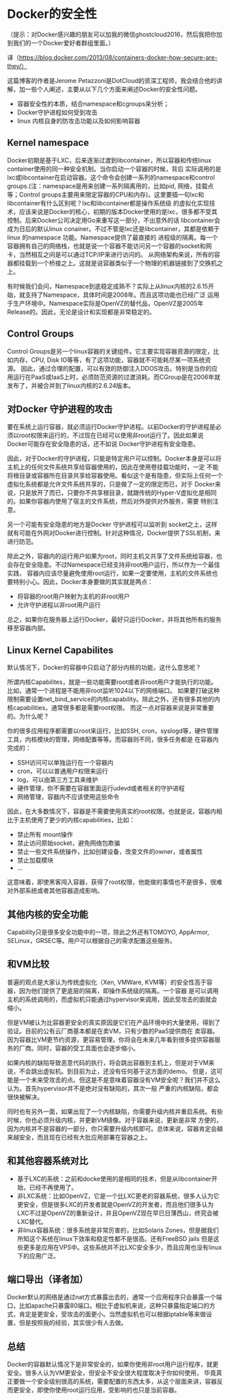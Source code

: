 # Docker的安全性

（提示：对Docker感兴趣的朋友可以加我的微信ghostcloud2016，然后我把你加到我们的一个Docker爱好者群组里面。）

译（https://blog.docker.com/2013/08/containers-docker-how-secure-are-they/）

这篇博客的作者是Jerome Petazzoni是DotCloud的资深工程师，我会结合他的讲解，加一些个人阐述，主要从以下几个方面来阐述Docker的安全性问题。
* 容器安全性的本质，结合namespace和cgroups来分析；
* Docker守护进程如何受到攻击
* linux 内核自身的防攻击功能以及如何影响容器

## Kernel namespace

Docker初期是基于LXC，后来逐渐过渡到libcontainer，所以容器和传统linux container使用的同一种安全机制。当你启动一个容器的时候，背后
实际调用的是lxc或libcontainer在启动容器。这个命令会创建一系列的namespace和control groups.(注：namespace是用来创建一系列隔离用的，比如pid,
网络，挂载点等；Control groups主要用来限定容器的CPU和内存)。这里要插一句lxc和libcontainer有什么区别呢？lxc和libcontainer都是操作系统级
的虚拟化实现技术，应该来说是Docker的核心，初期的版本Docker使用的是lxc，很多都不受其控制。后来Docker公司决定用Go来重写这一部分，不出意外的话
libcontainer会成为日后的默认linux conainer。不过不管是lxc还是libcontainer，其都是依赖于linux 的namespace 功能。Namespace提供了最直接的
进程级的隔离。每一个容器拥有自己的网络栈，也就是说一个容器不能访问另一个容器的socket和网卡，当然相互之间是可以通过TCP/IP来进行访问的。
从网络架构来说，所有的容器都挂载到一个桥接之上。这就是说容器类似于一个物理的机器链接到了交换机之上。

有时候我们会问，Namespace到底稳定成熟不？实际上从linux内核的2.6.15开始，就支持了Namespace，具体时间是2008年。而且这项功能也已经广泛
运用于生产环境中。Namespace实际是OpenVZ的替代品，OpenVZ是2005年Release的。因此，无论是设计和实现都是非常稳定的。

## Control Groups

Control Groups是另一个linux容器的关键组件。它主要实现容器资源的限定，比如内存，CPU, Disk IO等等，有了这项功能，容器就不可能耗尽某一项系统资源。
因此，通过合理的配置，可以有效的防御注入DDOS攻击。特别是当你的应用运行在PaaS或IaaS上时，必须防范资源的过渡消耗。而CGroup是在2006年就
发布了，并被合并到了linux内核的2.6.24版本。

## 对Docker 守护进程的攻击

要在系统上运行容器，就必须运行Docker守护进程。以前Docker的守护进程是必须以root权限来运行的，不过现在已经可以使用非root运行了。因此如果说Docker可能存在安全隐患的话，还不如说
Docker守护进程有安全隐患。

因此，对于Docker的守护进程，只能是特定用户可以控制。Docker本身是可以将主机上的任何文件系统共享给容器使用的，因此在使用卷挂载功能时，一定
不能将根目录或容器所在目录共享给容器使用。看似这个是有隐患，但实际上任何一个虚拟化系统都是允许文件系统共享的，只是做了一定的限定而已，对于
Docker来说，只是放开了而已，只要你不共享根目录，就跟传统的Hyper-V虚拟化是相同的。如果你容器内使用了宿主的文件系统，然后对外提供对外服务，需要
特别注意。

另一个可能有安全隐患的地方是Docker 守护进程可以监听到 socket之上，这样就有可能在外网对Docker进行控制。针对这种情况，Docker提供了SSL机制，来进行防范。

除此之外，容器内的运行用户如果为root，同时主机又共享了文件系统给容器，也会存在安全隐患。不过Namespace已经支持非root用户运行，所以作为一个最佳实践，
容器内应该尽量避免使用root运行，如果一定要使用，主机的文件系统也要特别小心。因此，Docker本身要做的其实就是两点：
* 将容器的root用户映射为主机的非root用户
* 允许守护进程以非root用户运行

总之，如果你在服务器上运行Docker，最好只运行Docker，并将其他所有的服务移至容器内部。

## Linux Kernel Capabilites

默认情况下，Docker的容器中只启动了部分内核的功能，这什么意思呢？

所谓内核Capabilites，就是一些功能需要root或者非root用户才能执行的功能。比如，通常一个进程是不能用非root监听1024以下的网络端口。
如果要打破这种限制需要设置net_bind_service的内核capability。除此之外，还有很多其他的内核capabilities，通常很多都是需要root权限。
而这一点对容器来说是非常重要的。为什么呢？

你的很多应用程序都需要以root来运行，比如SSH, cron，syslogd等，硬件管理工具，内核模块的管理，网络配置等等。而容器则不同，很多任务都是
在容器内完成的：

* SSH访问可以单独运行在一个容器内
* cron，可以以普通用户权限来运行
* log，可以由第三方工具来维护
* 硬件管理，你不需要在容器里面运行udevd或者相关的守护进程
* 网络管理，容器内不应该使用这些命令

因此，在大多数情况下，容器是不需要使用真实的root权限。也就是说，容器内相比于主机使用了更少的内核capabilities，比如：

* 禁止所有 mount操作
* 禁止访问原始socket，避免网络包欺骗
* 禁止一些文件系统操作，比如创建设备，改变文件的owner，或者属性
* 禁止加载模块
* ...

这意味着，即使黑客闯入容器，获得了root权限，他能做的事情也不是很多，很难对外部系统或者其他容器造成影响。

## 其他内核的安全功能

Capability只是很多安全功能中的一项，除此之外还有TOMOYO, AppArmor, SELinux，GRSEC等。用户可以根据自己的需求配置这些服务。

## 和VM比较

普遍的观点是大家认为传统虚拟化（Xen, VMWare, KVM等）的安全性高于容器，因为他们提供了更底层的隔离，即操作系统级的隔离。一个容器
是可以调用主机的系统调用的，而虚拟机只能通过hypervisor来调用，因此受攻击的面就会缩小。

但是VM被认为比容器更安全的真实原因是它们在产品环境中的大量使用，得到了验证。目前的公有云厂商基本都是在卖VM，只有少数的PaaS提供商在
卖容器。因为容器比VM更节约资源，更容易管理，你将会在未来几年看到很多提供容器服务的厂商。同时，容器的受工具面也会逐步缩小。

如果内核的缺陷导致恶意代码的执行，将会跳出容器到主机上，但是对于VM来说，不会跳出虚拟机。到目前为止，还没有任何基于这方面的demo。
但是，这可能是一个未来受攻击的点。但这是不是意味着容器没有VM安全呢？我们并不这么认为。首先hypervisor并不是绝对没有缺陷的，其次一般
严重的内核缺陷，都会很快被解决。

同时也有另外一面，如果出现了一个内核缺陷，你需要升级内核并重启系统。有些时候，你也必须升级内核，并更新VM镜像。对于容器来说，更新是非常
方便的，因为内核并不是容器的一部分，你只需要升级内核即可。总体来说，容器肯定会越来越安全，而且现在已经有大批应用部署在容器之上。

## 和其他容器系统对比

* 基于LXC的系统：之前和docke使用的是相同的技术，但是从libcontainer开始，已经不再使用了。
* 非LXC系统：比如OpenVZ，它是一个比LXC更老的容器系统，很多人认为它更安全，但是很多LXC的开发者就是OpenVZ的开发者，而且他们很多认为
LXC不过是OpenVZ的重新设计，并且OpenVZ现在早已日薄西山，终究会被LXC替代。
* 非linux容器系统：很多系统是非常厉害的，比如Solaris Zones，但是据我们所知这个系统在linux下效率和稳定性都不是很高。还有FreeBSD jails
但是这些更多是应用在VPS中。这些系统并不比LXC安全多少，而且应用也没有linux下的应用广泛。

## 端口导出（译者加）
Docker默认的网络是通过nat方式暴露出去的，通常一个应用程序只会暴露一个端口，比如apache只暴露80端口。相比于虚拟机来说，这种只暴露指定端口的方式，肯定是更安全，受攻击的面更小。当然虚拟机也可以根据iptable等来做设置，但是按照我的经验，其实很少有人去做。

## 总结
Docker的容器默认情况下是非常安全的，如果你使用非root用户运行程序，就更安全。很多人认为VM更安全，但安全不安全很大程度取决于你如何使用，
毕竟真正要做一个安全级别很高的系统，需要配置的东西太多，从这个层面来讲，容器反而更安全，即使你使用root运行应用，受影响的也只是当前容器。
